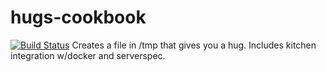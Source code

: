 # hugs-cookbook
[![Build Status](https://secure.travis-ci.org/[jhmartin]/[chef-hugs].png)](http://travis-ci.org/[jhmartin]/[chef-hugs])
Creates a file in /tmp that gives you a hug.
Includes kitchen integration w/docker and serverspec.



